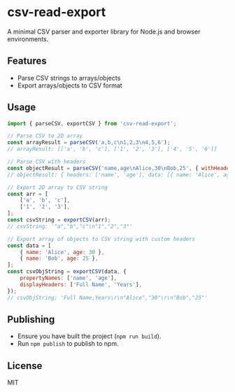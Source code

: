 # csv-read-export

A minimal CSV parser and exporter library for Node.js and browser environments.

## Features
- Parse CSV strings to arrays/objects
- Export arrays/objects to CSV format


## Usage

```js
import { parseCSV, exportCSV } from 'csv-read-export';

// Parse CSV to 2D array
const arrayResult = parseCSV('a,b,c\n1,2,3\n4,5,6');
// arrayResult: [['a', 'b', 'c'], ['1', '2', '3'], ['4', '5', '6']]

// Parse CSV with headers
const objectResult = parseCSV('name,age\nAlice,30\nBob,25', { withHeaders: true });
// objectResult: { headers: ['name', 'age'], data: [{ name: 'Alice', age: '30' }, { name: 'Bob', age: '25' }] }

// Export 2D array to CSV string
const arr = [
	['a', 'b', 'c'],
	['1', '2', '3'],
];
const csvString = exportCSV(arr);
// csvString: '"a","b","c"\n"1","2","3"'

// Export array of objects to CSV string with custom headers
const data = [
	{ name: 'Alice', age: 30 },
	{ name: 'Bob', age: 25 },
];
const csvObjString = exportCSV(data, {
	propertyNames: ['name', 'age'],
	displayHeaders: ['Full Name', 'Years'],
});
// csvObjString: 'Full Name,Years\r\n"Alice","30"\r\n"Bob","25"'
```

## Publishing
- Ensure you have built the project (`npm run build`).
- Run `npm publish` to publish to npm.

## License
MIT

